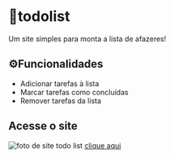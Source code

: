 # 📝todolist
Um site simples para monta a lista de afazeres!
## ⚙️Funcionalidades
- Adicionar tarefas à lista
- Marcar tarefas como concluídas
- Remover tarefas da lista
## Acesse o site
![foto de site todo list](https://github.com/user-attachments/assets/7bdba4f5-bc9e-4e15-92a3-fd60d4ae8369)
[clique aqui](https://leticiaparreiras.github.io/todolist/)
